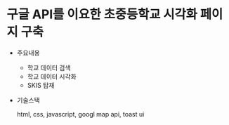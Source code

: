 # 구글 API를 이요한 초중등학교 시각화 페이지 구축

- 주요내용
    - 학교 데이터 검색
    - 학교 데이터 시각화
    - SKIS 탑재 

- 기술스택

    html, css, javascript, googl map api, toast ui
